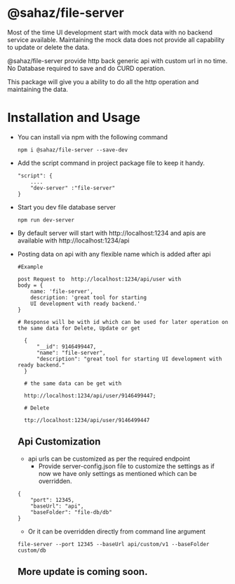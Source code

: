 # @sahaz/file-server

 Most of the time UI development start with mock data with no backend service available. Maintaining the mock data does not provide all capability to update or delete the data.

 @sahaz/file-server provide http back generic api with custom url in no time. No Database required to save and do CURD operation.
  

 This package will give you a ability to do all the http operation and maintaining the data.

 # Installation and Usage

 - You can install via npm with the following command

    ```
    npm i @sahaz/file-server --save-dev
    ```

- Add the script command in project package file to keep it handy.
  
    ```
    "script": {
        ....
        "dev-server" :"file-server"
    }
    ```

- Start you dev file database server
  
  ```
  npm run dev-server
  ```

- By default server will start with http://localhost:1234 and apis are available with http://localhost:1234/api

- Posting data on api with any flexible name which is added after api 
  
  ```
  #Example

  post Request to  http://localhost:1234/api/user with 
  body = {
      name: 'file-server',
      description: 'great tool for starting 
      UI development with ready backend.'
  }

  # Response will be with id which can be used for later operation on the same data for Delete, Update or get

    {
        "__id": 9146499447,
        "name": "file-server",
        "description": "great tool for starting UI development with ready backend."
    }

    # the same data can be get with 

    http://localhost:1234/api/user/9146499447;

    # Delete 

    ttp://localhost:1234/api/user/9146499447

  ```

  ## Api Customization

    - api urls can be customized as per the required endpoint
      - Provide server-config.json file to customize the settings as if now we have only settings as mentioned which can be overridden.

    ```
    {
        "port": 12345,
        "baseUrl": "api",
        "baseFolder": "file-db/db"
    }
    ```

    - Or it can be overridden directly from command line argument

    ```
    file-server --port 12345 --baseUrl api/custom/v1 --baseFolder custom/db
    ```
  ## More update is coming soon.


